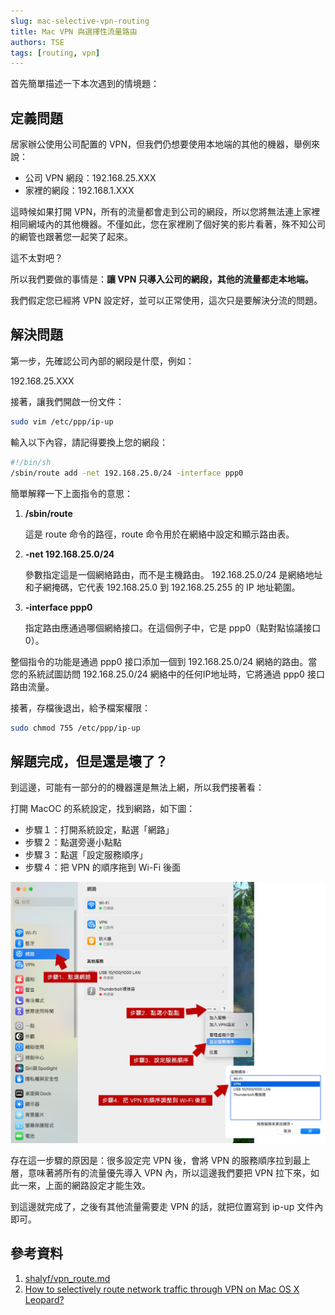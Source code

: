 ```yaml
---
slug: mac-selective-vpn-routing
title: Mac VPN 與選擇性流量路由
authors: TSE
tags: [routing, vpn]
---
```


首先簡單描述一下本次遇到的情境題：

## 定義問題

居家辦公使用公司配置的 VPN，但我們仍想要使用本地端的其他的機器，舉例來說：

- 公司 VPN 網段：192.168.25.XXX
- 家裡的網段：192.168.1.XXX

<!--truncate-->

這時候如果打開 VPN，所有的流量都會走到公司的網段，所以您將無法連上家裡相同網域內的其他機器。不僅如此，您在家裡刷了個好笑的影片看著，殊不知公司的網管也跟著您一起笑了起來。

這不太對吧？

所以我們要做的事情是：**讓 VPN 只導入公司的網段，其他的流量都走本地端。**

我們假定您已經將 VPN 設定好，並可以正常使用，這次只是要解決分流的問題。

## 解決問題

第一步，先確認公司內部的網段是什麼，例如：

192.168.25.XXX

接著，讓我們開啟一份文件：

```bash
sudo vim /etc/ppp/ip-up
```

輸入以下內容，請記得要換上您的網段：

```bash
#!/bin/sh
/sbin/route add -net 192.168.25.0/24 -interface ppp0
```

簡單解釋一下上面指令的意思：

1. **/sbin/route**

    這是 route 命令的路徑，route 命令用於在網絡中設定和顯示路由表。

2. **-net 192.168.25.0/24**

    參數指定這是一個網絡路由，而不是主機路由。 192.168.25.0/24 是網絡地址和子網掩碼，它代表 192.168.25.0 到 192.168.25.255 的 IP 地址範圍。

3. **-interface ppp0**

    指定路由應通過哪個網絡接口。在這個例子中，它是 ppp0（點對點協議接口0）。

整個指令的功能是通過 ppp0 接口添加一個到 192.168.25.0/24 網絡的路由。當您的系統試圖訪問 192.168.25.0/24 網絡中的任何IP地址時，它將通過 ppp0 接口路由流量。

接著，存檔後退出，給予檔案權限：

```bash
sudo chmod 755 /etc/ppp/ip-up
```

## 解題完成，但是還是壞了？

到這邊，可能有一部分的的機器還是無法上網，所以我們接著看：

打開 MacOC 的系統設定，找到網路，如下圖：

- 步驟１：打開系統設定，點選「網路」
- 步驟２：點選旁邊小點點
- 步驟３：點選「設定服務順序」
- 步驟４：把 VPN 的順序拖到 Wi-Fi 後面


![vpn-setting](./resource/vpn-setting.jpg)


存在這一步驟的原因是：很多設定完 VPN 後，會將 VPN 的服務順序拉到最上層，意味著將所有的流量優先導入 VPN 內，所以這邊我們要把 VPN 拉下來，如此一來，上面的網路設定才能生效。

到這邊就完成了，之後有其他流量需要走 VPN 的話，就把位置寫到 ip-up 文件內即可。

## 參考資料

1. [shalyf/vpn_route.md](https://gist.github.com/shalyf/d50b0bbf30a4b5020d2b84f4ae8eb4e0)
2. [How to selectively route network traffic through VPN on Mac OS X Leopard?](https://superuser.com/questions/4904/how-to-selectively-route-network-traffic-through-vpn-on-mac-os-x-leopard)

